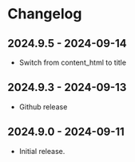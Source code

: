 # Changelog

## 2024.9.5 - 2024-09-14

- Switch from content_html to title

## 2024.9.3 - 2024-09-13

- Github release

## 2024.9.0 - 2024-09-11

- Initial release.
